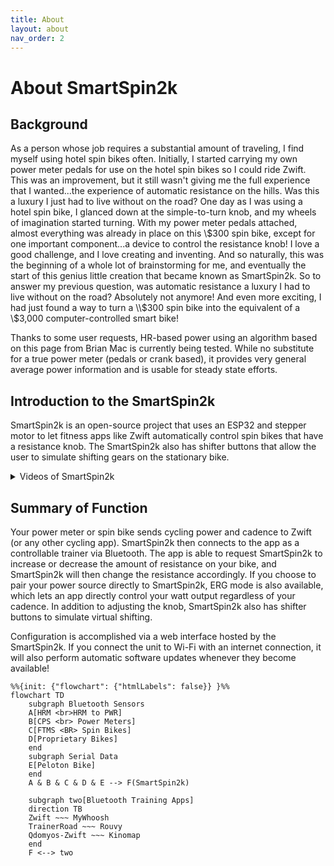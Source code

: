 ```yaml
---
title: About
layout: about
nav_order: 2
---
```

# About SmartSpin2k
## Background
As a person whose job requires a substantial amount of traveling, I find myself using hotel spin bikes often. Initially, I started carrying my own power meter pedals for use on the hotel spin bikes so I could ride Zwift. This was an improvement, but it still wasn't giving me the full experience that I wanted...the experience of automatic resistance on the hills. Was this a luxury I just had to live without on the road? One day as I was using a hotel spin bike, I glanced down at the simple-to-turn knob, and my wheels of imagination started turning. With my power meter pedals attached, almost everything was already in place on this \\$300 spin bike, except for one important component...a device to control the resistance knob! I love a good challenge, and I love creating and inventing. And so naturally, this was the beginning of a whole lot of brainstorming for me, and eventually the start of this genius little creation that became known as SmartSpin2k. So to answer my previous question, was automatic resistance a luxury I had to live without on the road? Absolutely not anymore! And even more exciting, I had just found a way to turn a \\$300 spin bike into the equivalent of a \\$3,000 computer-controlled smart bike!

Thanks to some user requests, HR-based power using an algorithm based on this page from Brian Mac is currently being tested. While no substitute for a true power meter (pedals or crank based), it provides very general average power information and is usable for steady state efforts.

## Introduction to the SmartSpin2k
SmartSpin2k is an open-source project that uses an ESP32 and stepper motor to let fitness apps like Zwift automatically control spin bikes that have a resistance knob. The SmartSpin2k also has shifter buttons that allow the user to simulate shifting gears on the stationary bike.

<details markdown="block"><summary> Videos of SmartSpin2k</summary>
> ![](https://www.youtube.com/watch?v=O8ZMRmwN-dY)
> ![](https://youtu.be/K6ZDopluKcg)
</details>

## Summary of Function

Your power meter or spin bike sends cycling power and cadence to Zwift (or any other cycling app). SmartSpin2k then connects to the app as a controllable trainer via Bluetooth. The app is able to request SmartSpin2k to increase or decrease the amount of resistance on your bike, and SmartSpin2k will then change the resistance accordingly. If you choose to pair your power source directly to SmartSpin2k, ERG mode is also available, which lets an app directly control your watt output regardless of your cadence. In addition to adjusting the knob, SmartSpin2k also has shifter buttons to simulate virtual shifting. 

Configuration is accomplished via a web interface hosted by the SmartSpin2k. If you connect the unit to Wi-Fi with an internet connection, it will also perform automatic software updates whenever they become available! 

```mermaid!
%%{init: {"flowchart": {"htmlLabels": false}} }%%
flowchart TD
    subgraph Bluetooth Sensors
    A[HRM <br>HRM to PWR]
    B[CPS <br> Power Meters]
    C[FTMS <BR> Spin Bikes]
    D[Proprietary Bikes]
    end
    subgraph Serial Data
    E[Peloton Bike]
    end
    A & B & C & D & E --> F(SmartSpin2k)
    
    subgraph two[Bluetooth Training Apps]
    direction TB
    Zwift ~~~ MyWhoosh
    TrainerRoad ~~~ Rouvy
    Qdomyos-Zwift ~~~ Kinomap
    end 
    F <--> two
```